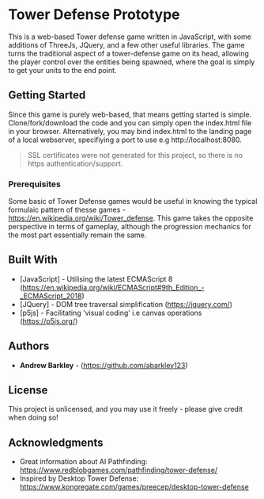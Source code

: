 # Tower Defense Prototype

This is a web-based Tower defense game written in JavaScript, with some additions of ThreeJs, JQuery, and a few other useful libraries. The game turns the traditional aspect of a tower-defense game on its head, allowing the player control over the entities being spawned, where the goal is simply to get your units to the end point.


## Getting Started

Since this game is purely web-based, that means getting started is simple. Clone/fork/download the code and you can simply open the index.html file in your browser. Alternatively, you may bind index.html to the landing page of a local webserver, specifiying a port to use e.g http://localhost:8080. 

> SSL certificates were not generated for this project, so there is no https authentication/support.


### Prerequisites

Some basic of Tower Defense games would be useful in knowing the typical formulaic pattern of thesse games - https://en.wikipedia.org/wiki/Tower_defense. This game takes the opposite perspective in terms of gameplay, although the progression mechanics for the most part essentially remain the same.

## Built With

* [JavaScript] - Utilising the latest ECMAScript 8 (https://en.wikipedia.org/wiki/ECMAScript#9th_Edition_-_ECMAScript_2018)
* [JQuery] - DOM tree traversal simplification (https://jquery.com/)
* [p5js] - Facilitating 'visual coding' i.e canvas operations (https://p5js.org/)

## Authors

*  **Andrew Barkley** - (https://github.com/abarkley123)

## License

This project is unlicensed, and you may use it freely - please give credit when doing so!

## Acknowledgments

* Great information about AI Pathfinding: https://www.redblobgames.com/pathfinding/tower-defense/
* Inspired by Desktop Tower Defense: https://www.kongregate.com/games/preecep/desktop-tower-defense

